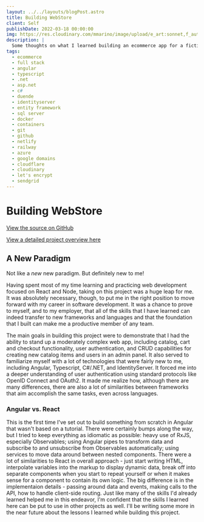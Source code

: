 ```yaml
---
layout: ../../layouts/blogPost.astro
title: Building WebStore
client: Self
publishDate: 2022-03-18 00:00:00
img: https://res.cloudinary.com/mmarino/image/upload/e_art:sonnet,f_auto,q_auto/v1647571680/webstore_screenshot_lx9vbf.png
description: |
  Some thoughts on what I learned building an ecommerce app for a fictional book store
tags:
  - ecommerce
  - full stack
  - angular
  - typescript
  - .net
  - asp.net
  - c#
  - duende
  - identityserver
  - entity framework
  - sql server
  - docker
  - containers
  - git
  - github
  - netlify
  - railway
  - azure
  - google domains
  - cloudflare
  - cloudinary
  - let's encrypt
  - sendgrid
---
```


# Building WebStore

[View the source on GitHub](https://github.com/memarino92/WebStore)

[View a detailed project overview here](../project/WebStore/)

## A New Paradigm

Not like a _new_ new paradigm. But definitely new to me!

Having spent most of my time learning and practicing web development focused on React and Node, taking on this project was a huge leap for me. It was absolutely necessary, though, to put me in the right position to move forward with my career in software development. It was a chance to prove to myself, and to my employer, that all of the skills that I have learned can indeed transfer to new frameworks and languages and that the foundation that I built can make me a productive member of any team.

The main goals in building this project were to demonstrate that I had the ability to stand up a moderately complex web app, including catalog, cart and checkout functionality, user authentication, and CRUD capabilities for creating new catalog items and users in an admin panel. It also served to familiarize myself with a lot of technologies that were fairly new to me, including Angular, Typescript, C#/.NET, and IdentityServer. It forced me into a deeper understanding of user authentication using standard protocols like OpenID Connect and OAuth2. It made me realize how, although there are many differences, there are also a lot of similarities between frameworks that aim accomplish the same tasks, even across languages.

### Angular vs. React

This is the first time I've set out to build something from scratch in Angular that wasn't based on a tutorial. There were certainly bumps along the way, but I tried to keep everything as idiomatic as possible: heavy use of RxJS, especially Observables; using Angular pipes to transform data and subscribe to and unsubscribe from Observables automatically; using services to move data around between nested components. There were a lot of similarities to React in overall approach - just start writing HTML, interpolate variables into the markup to display dynamic data, break off into separate components when you start to repeat yourself or when it makes sense for a component to contain its own logic. The big difference is in the implementaion details - passing around data and events, making calls to the API, how to handle client-side routing. Just like many of the skills I'd already learned helped me in this endeavor, I'm confident that the skills I learned here can be put to use in other projects as well. I'll be writing some more in the near future about the lessons I learned while building this project.
